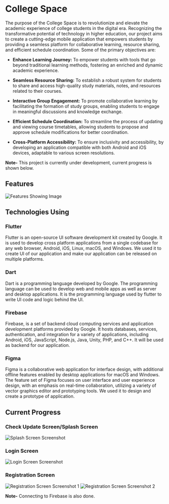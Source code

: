 # College Space

The purpose of the College Space is to revolutionize and elevate the academic experience of college students in the digital era. Recognizing the transformative potential of technology in higher education, our project aims to create a cutting-edge mobile application that empowers students by providing a seamless platform for collaborative learning, resource sharing, and efficient schedule coordination. Some of the primary objectives are:

- **Enhance Learning Journey:**
  To empower students with tools that go beyond traditional learning methods, fostering an enriched and dynamic academic experience.

- **Seamless Resource Sharing:**
  To establish a robust system for students to share and access high-quality study materials, notes, and resources related to their courses.

- **Interactive Group Engagement:**
  To promote collaborative learning by facilitating the formation of study groups, enabling students to engage in meaningful discussions and knowledge exchange.

- **Efficient Schedule Coordination:**
  To streamline the process of updating and viewing course timetables, allowing students to propose and approve schedule modifications for better coordination.

- **Cross-Platform Accessibility:**
  To ensure inclusivity and accessibility, by developing an application compatible with both Android and iOS devices, adaptable to various screen resolutions.

**Note-** This project is currently under development, current progress is shown below.

## Features

![Features Showing Image](https://github.com/nirbhay-pundir/College-Space/blob/main/Images/Features.png)

## Technologies Using

### Flutter

Flutter is an open-source UI software development kit created by Google. It is used to develop cross platform applications from a single codebase for any web browser, Android, iOS, Linux, macOS, and Windows. We used it to create UI of our application and make our application can be released on multiple platforms.

### Dart

Dart is a programming language developed by Google. The programming language can be used to develop web and mobile apps as well as server and desktop applications. It is the programming language used by flutter to write UI code and logic behind the UI.

### Firebase

Firebase, is a set of backend cloud computing services and application development platforms provided by Google. It hosts databases, services, authentication, and integration for a variety of applications, including Android, iOS, JavaScript, Node.js, Java, Unity, PHP, and C++. It will be used as backend for our application.

### Figma

Figma is a collaborative web application for interface design, with additional offline features enabled by desktop applications for macOS and Windows. The feature set of Figma focuses on user interface and user experience design, with an emphasis on real-time collaboration, utilizing a variety of vector graphics editor and prototyping tools. We used it to design and create a prototype of application.

## Current Progress

### Check Update Screen/Splash Screen

![Splash Screen Screenshot](images/Splash-Screen.png)

### Login Screen

![Login Screen Screenshot](images/Login-Screen.png)

### Registration Screen

![Registration Screen Screenshot 1](images/Registration-Screen-1.png)
![Registration Screen Screenshot 2](images/Registration-Screen-2.png)

**Note-** Connecting to Firebase is also done.
